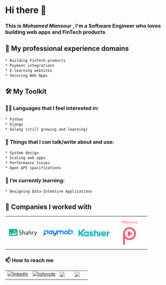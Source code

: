 # Hi there 👋

<!--
**mohamedmansor/mohamedmansor** is a ✨ _special_ ✨ repository because its `README.md` (this file) appears on your GitHub profile.

Here are some ideas to get you started:

- 🔭 I’m currently working on ...
- 🌱 I’m currently learning ...
- 👯 I’m looking to collaborate on ...
- 🤔 I’m looking for help with ...
- 💬 Ask me about ...
- 📫 How to reach me: ...
- 😄 Pronouns: ...
- ⚡ Fun fact: ...
-->

### This is ***Mohamed Mansour*** , I'm a Software Engineer who loves building web apps and FinTech products

## 🔭 My professional experience domains

    * Building FinTech products
    * Payment integrations
    * E-learning websites
    * Securing Web Apps

## 🛠 My Toolkit

### 👨‍💻 **Languages that I feel interested in:**

    * Python
    * Django
    * Golang (still growing and learning)

### 💬 **Things that I can talk/write about and use:**  

    * System design
    * Scaling web apps
    * Performance Issues
    * Open API spacifications

### 🌱 **I’m currently learning:**

    * Designing Data-Intensive Applications

## 🏢 Companies I worked with

<table border=0 cellspacing=0 cellpadding=0 rules=none align="center"  overflow-y="hidden">

<td>
    <a href= "https://shahry.app" target="_blank" rel="noopener noreferrer"><img hight="100" width="100" alt="Shahry" align="center" src="assets/Shahry.png"></a>
</td>
<td>
    <a href= "https://paymob.com/" target="_blank" rel="noopener noreferrer"> <img hight="100" width="100" alt="Paymob" align="center" src="assets/Paymob.png"></a>
</td>
<td>
    <a href= "https://www.kashier.io/" target="_blank" rel="noopener noreferrer"> <img hight="100" width="100" alt="Kashier" align="center" src="assets/Kashier.png"></a>
</td>
<td>
    <a href= "https://platcourse.com/" target="_blank" rel="noopener noreferrer"> <img hight="100" width="100" alt="Kashier" align="center" src="assets/PlatCourse.png"></a>
</td>

</table>

### 📫 How to reach me

<table border=0 cellspacing=0 cellpadding=0 rules=none align="center"  overflow-y="hidden">
<td>
    <a href="https://www.linkedin.com/in/mohamed-mansor" target="_blank">
    <img src=https://img.shields.io/badge/linkedin-%2300acee.svg?color=405DE6&style=for-the-badge&logo=linkedin&logoColor=white alt=linkedin style="margin-bottom: 5px;"/>
</td>
<td>
    <a href="https://mohamedmansour.hashnode.dev" target="_blank">
    <img src=https://img.shields.io/badge/hashnode-%2300acee.svg?color=2962FF&style=for-the-badge&logo=hashnode&logoColor=white alt=hshnode style="margin-bottom: 5px;" />
</td>
<td>
    <a target="_blank" href="https://medium.com/@mohamedmansormemo"><img src="https://img.shields.io/badge/Medium-12100E?style=for-the-badge&logo=medium&logoColor=white"></img></a>
</td>
<td>
    &emsp;
    <a target="_blank" href="mailto:mohamedmansor212@gmail.com">
    <img src="https://img.shields.io/badge/-Gmail-D14836?style=for-the-badge&logo=Gmail&logoColor=white"></img></a>
    &emsp;
</td>
</table>
